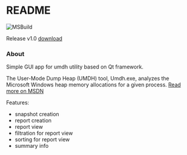 # README #

![MSBuild](https://github.com/Whiteha/umdh-gui/workflows/MSBuild/badge.svg)

Release v1.0 [download](https://github.com/Whiteha/umdh-gui/releases/download/v1.0/umdh-gui.zip)

### About ###
Simple GUI app for umdh utility based on Qt framework.

The User-Mode Dump Heap (UMDH) tool, Umdh.exe, analyzes the Microsoft Windows heap memory allocations for a given process.
[Read more on MSDN](https://docs.microsoft.com/en-us/windows-hardware/drivers/debugger/umdh)

Features:
- snapshot creation
- report creation
- report view
- filtration for report view
- sorting for report view
- summary info

